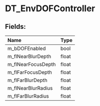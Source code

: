 # DT_EnvDOFController

## Fields:

| Name | Type |
| :--- | :--- |
| m_bDOFEnabled | bool |
| m_flNearBlurDepth | float |
| m_flNearFocusDepth | float |
| m_flFarFocusDepth | float |
| m_flFarBlurDepth | float |
| m_flNearBlurRadius | float |
| m_flFarBlurRadius | float |
